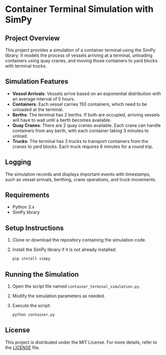 # Container Terminal Simulation with SimPy

## Project Overview

This project provides a simulation of a container terminal using the SimPy library. It models the process of vessels arriving at a terminal, unloading containers using quay cranes, and moving those containers to yard blocks with terminal trucks.

## Simulation Features

- **Vessel Arrivals**: Vessels arrive based on an exponential distribution with an average interval of 5 hours.
- **Containers**: Each vessel carries 150 containers, which need to be unloaded at the terminal.
- **Berths**: The terminal has 2 berths. If both are occupied, arriving vessels will have to wait until a berth becomes available.
- **Quay Cranes**: There are 2 quay cranes available. Each crane can handle containers from any berth, with each container taking 3 minutes to unload.
- **Trucks**: The terminal has 3 trucks to transport containers from the cranes to yard blocks. Each truck requires 6 minutes for a round trip.

## Logging

The simulation records and displays important events with timestamps, such as vessel arrivals, berthing, crane operations, and truck movements.

## Requirements

- Python 3.x
- SimPy library

## Setup Instructions

1. Clone or download the repository containing the simulation code.
2. Install the SimPy library if it is not already installed:

    ```sh
    pip install simpy
    ```

## Running the Simulation

1. Open the script file named `container_terminal_simulation.py`.
2. Modify the simulation parameters as needed.
3. Execute the script:

    ```sh
    python container.py
    ```

## License

This project is distributed under the MIT License. For more details, refer to the [LICENSE](LICENSE) file.
